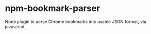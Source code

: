 npm-bookmark-parser
===================

Node plugin to parse Chrome bookmarks into usable JSON format, via javascript.
